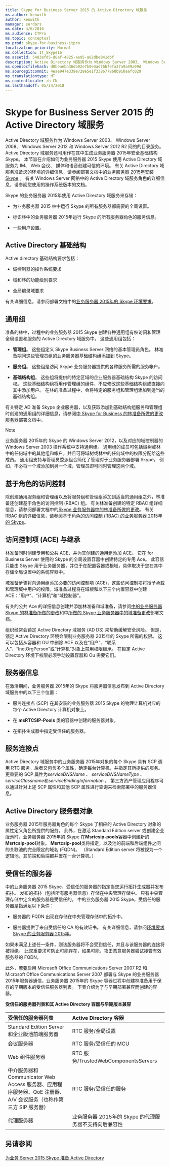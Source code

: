 ```yaml
---
title: Skype for Business Server 2015 的 Active Directory 域服务
ms.author: kenwith
author: kenwith
manager: serdars
ms.date: 4/6/2016
ms.audience: ITPro
ms.topic: conceptual
ms.prod: skype-for-business-itpro
localization_priority: Normal
ms.collection: IT_Skype16
ms.assetid: 5483afd5-d8af-4825-ae95-a82dbe941dbf
description: Active Directory 域服务作为 Windows Server 2003、 Windows Server 2008、 Windows Server 2012 和 Windows Server 2012 R2 网络的目录服务。 Active Directory 域服务还可用作在其中生成业务服务器 2015年安全基础结构 Skype。 本节旨在介绍如何为业务服务器 2015 Skype 使用 Active Directory 域服务为 IM、 Web 会议、 媒体和语音创建可信的环境。 有关您的环境准备 Active Directory 域服务的详细信息，请安装 Skype 的业务服务器 2015年参阅部署文档中。 有关 Windows Server 网络中的 Active Directory 域服务角色的详细信息，请参阅您使用的操作系统版本的文档。
ms.openlocfilehash: d0beaeba36db02e7b0e4ad76bfefa27a9a49a09d
ms.sourcegitcommit: 4eae947e339e728e5e1f338677860b910aafc029
ms.translationtype: MT
ms.contentlocale: zh-CN
ms.lasthandoff: 05/24/2018
---
```

# <a name="active-directory-domain-services-for-skype-for-business-server-2015"></a>Skype for Business Server 2015 的 Active Directory 域服务
 
Active Directory 域服务作为 Windows Server 2003、 Windows Server 2008、 Windows Server 2012 和 Windows Server 2012 R2 网络的目录服务。 Active Directory 域服务还可用作在其中生成业务服务器 2015年安全基础结构 Skype。 本节旨在介绍如何为业务服务器 2015 Skype 使用 Active Directory 域服务为 IM、 Web 会议、 媒体和语音创建可信的环境。 有关 Active Directory 域服务准备您的环境的详细信息，请参阅部署文档中[的业务服务器 2015年安装 Skype](../../deploy/install/install.md) 。 有关 Windows Server 网络中的 Active Directory 域服务角色的详细信息，请参阅您使用的操作系统版本的文档。
  
Skype 的业务服务器 2015年使用 Active Directory 域服务来存储：
  
- 为业务服务器 2015 林中运行 Skype 的所有服务器都需要的全局设置。
    
- 标识林中的业务服务器 2015年运行 Skype 的所有服务器角色的服务信息。
    
- 一些用户设置。
    
## <a name="active-directory-infrastructure"></a>Active Directory 基础结构

Active directory 基础结构要求包括：
  
- 域控制器的操作系统要求
    
- 域和林的功能级别要求
    
- 全局编录域要求
    
有关详细信息，请参阅部署文档中的[业务服务器 2015年的 Skype 环境要求](../../plan-your-deployment/requirements-for-your-environment/environmental-requirements.md)。
  
## <a name="universal-groups"></a>通用组

准备的林中，过程中的业务服务器 2015 Skype 创建各种通用组有权访问和管理全局设置和服务的 Active Directory 域服务中。 这些通用组包括：
  
- **管理组**。 这些组定义 Skype Business Server 网络的基本管理员角色。 林准备期间这些管理员组的业务服务器基础结构组添加到 Skype。
    
- **服务组**。 这些组是访问 Skype 业务服务器提供的各种服务所需的服务帐户。
    
- **基础结构组**。 这些组将提供的特定区域的企业服务器基础结构 Skype 的访问权。 这些基础结构组将用作管理组的组件，不应修改这些基础结构组或直接向其中添加用户。 在林的准备过程中，会将特定的服务组和管理组添加到适当的基础结构组。
    
有关特定 AD 准备 Skype 企业服务器，以及获取添加到基础结构组服务和管理组时创建的通用组的详细信息，请参阅[中 Skype for Business 的林准备所做的更改服务器](../../schema-reference/active-directory-schema-extensions-classes-and-attributes/changes-made-by-forest-preparation.md)部署文档中。
  
> [!NOTE]
> 业务服务器 2015年的 Skype 的 Windows Server 2012，以及对应的域控制器的 Windows Server 2003 操作系统中支持通用组。 通用组的成员可包括域树或林中的任何域中的其他组和帐户，并且可将域树或林中的任何域中的权限分配给这些成员。 通用组支持与管理员委派组合简化了管理对于业务服务器部署 Skype。 例如，不必将一个域添加到另一个域，管理员即可同时管理这两个域。 
  
## <a name="role-based-access-control"></a>基于角色的访问控制

除创建通用服务组和管理组以及将服务组和管理组添加到适当的通用组之外，林准备还创建基于角色的访问控制 (RBAC) 组。 有关林准备创建的特定 RBAC 组详细信息，请参阅部署文档中的[Skype 业务服务器中的林准备所做的更改](../../schema-reference/active-directory-schema-extensions-classes-and-attributes/changes-made-by-forest-preparation.md)。 有关 RBAC 组的详细信息，请参阅[基于角色的访问控制 (RBAC) 的业务服务器 2015年的 Skype](role-based-access-control-rbac.md)。
  
## <a name="access-control-entries-aces-and-inheritance"></a>访问控制项 (ACE) 与继承

林准备同时创建专用和公共 ACE，并为其创建的通用组添加 ACE。 它在 for Business Server 使用的 Skype 的全局设置容器中创建特定的专用 Ace。 此容器只能由 Skype 用于业务服务器，并位于在配置容器或根域，具体取决于您在其中存储全局设置中的系统容器中。
  
域准备步骤将向通用组添加必要的访问控制项 (ACE)，这些访问控制项将授予承载和管理域中用户的权限。域准备过程将在域根和以下三个内置容器中创建 ACE：“用户”、“计算机”和“域控制器”。
  
有关的公共 Ace 的详细信息创建并添加林准备和域准备，请参阅[中的业务服务器 Skype 的林准备所做的更改](../../schema-reference/active-directory-schema-extensions-classes-and-attributes/changes-made-by-forest-preparation.md)和中[所做的 Skype 业务服务器中的域准备更改](../../schema-reference/active-directory-schema-extensions-classes-and-attributes/changes-made-by-domain-preparation.md)部署文档。
  
组织经常会锁定 Active Directory 域服务 (AD DS) 来帮助缓解安全风险。 但是，锁定 Active Directory 环境会限制业务服务器 2015年的 Skype 所需的权限。 这可以包括从容器和 OU 中删除 ACE 以及在“用户”、“联系人”、“InetOrgPerson”或“计算机”对象上禁用权限继承。 在锁定 Active Directory 环境下权限必须手动设置容器和 Ou 需要它们。
  
## <a name="server-information"></a>服务器信息

在激活期间，业务服务器 2015年的 Skype 将服务器信息发布到 Active Directory 域服务中的以下三个位置：
  
- 服务连接点 (SCP) 在其安装的业务服务器 2015 Skype 的物理计算机对应的每个 Active Directory 计算机对象上。
    
- 在 **msRTCSIP-Pools** 类的容器中创建的服务器对象。
    
- 在拓扑生成器中指定受信任的服务器。
    
## <a name="service-connection-points"></a>服务连接点

Active Directory 域服务中的业务服务器 2015年对象的每个 Skype 具有 SCP 调用 RTC 服务，后者又包含多个属性，确定每台计算机，并指定其所提供的服务。 更重要的 SCP 属性为*serviceDNSName* 、 *serviceDNSNameType* 、 *serviceClassname*和*serviceBindingInformation* 。 第三方资产管理应用程序可以通过针对上述 SCP 属性和其他 SCP 属性进行查询来检索部署中的服务器信息。
  
## <a name="active-directory-server-objects"></a>Active Directory 服务器对象

业务服务器 2015年服务器角色的每个 Skype 了相应的 Active Directory 对象的属性定义角色所提供的服务。 此外，在激活 Standard Edition server 或创建企业版池时，业务服务器 2015年的 Skype 在**Msrtcsip-pools**容器中创建新的**Msrtcsip-pool**对象。 **Msrtcsip-pool**类将指定，以及池的前端和后端组件之间的关联池的完全限定的域名 (FQDN)。 （Standard Edition server 将被视为一个逻辑池，其前端和后端都并置在一台计算机。）
  
## <a name="trusted-servers"></a>受信任的服务器

中的业务服务器 2015 Skype，受信任的服务器的指定当您运行拓扑生成器并发布拓扑。 发布的拓扑（包括所有服务器信息）存储在中央管理存储中。 只有中央管理存储中定义的服务器是受信任的。 中的业务服务器 2015 Skype，受信任的服务器是指满足以下条件：
  
- 服务器的 FQDN 出现在存储在中央管理存储中的拓扑中。
    
- 服务器提供了来自受信任的 CA 的有效证书。 有关详细信息，请参阅[环境要求 Skype 的业务服务器 2015年](../../plan-your-deployment/requirements-for-your-environment/environmental-requirements.md)。
    
如果未满足上述任一条件，则该服务器将不会受到信任，并且与该服务器的连接将被拒绝。 此双重要求可防止可能存在，如果可能，攻击恶意服务器尝试接管有效服务器的 FQDN。
  
此外，若要启用 Microsoft Office Communications Server 2007 R2 和 Microsoft Office Communications Server 2007 部署与 Skype 的业务服务器 2015年服务器通信，业务服务器 2015年的 Skype 容器过程中创建林准备用于保存的早期版本的受信任服务器列表。 下表介绍为了与早期部署兼容而创建的容器。
  
**受信任的服务器列表和其 Active Directory 容器与早期版本兼容**

|**受信任的服务器列表**|**Active Directory 容器**|
|:-----|:-----|
|Standard Edition Server 和企业版池前端服务器  <br/> |RTC 服务/全局设置  <br/> |
|会议服务器  <br/> |RTC 服务/受信任的 MCU  <br/> |
|Web 组件服务器  <br/> |RTC 服务/TrustedWebComponentsServers  <br/> |
|中介服务器和 Communicator Web Access 服务器、应用程序服务器、QoE 注册器、A/V 会议服务（也称作第三方 SIP 服务器）  <br/> |RTC 服务/受信任的服务  <br/> |
|代理服务器  <br/> |业务服务器 2015年的 Skype 的代理服务器不支持向后兼容性  <br/> |
   

## <a name="see-also"></a>另请参阅

#### 
[为业务 Server 2015 Skype 准备 Active Directory](../../deploy/install/prepare-active-directory.md)